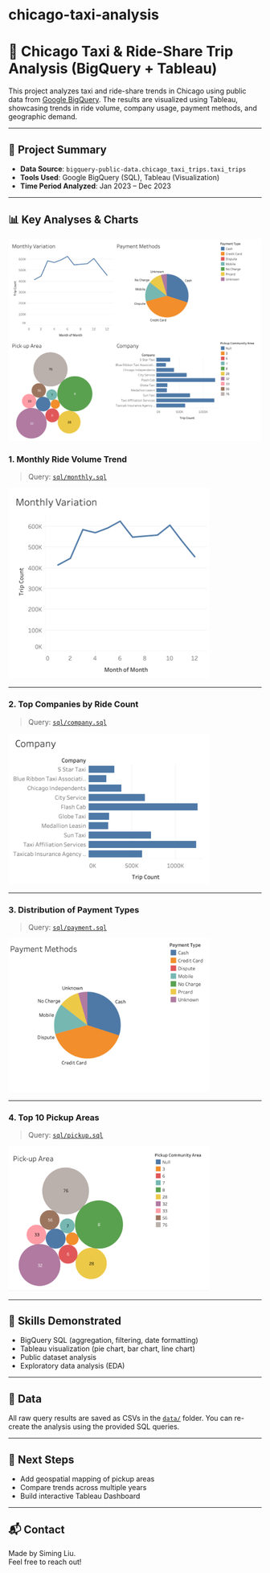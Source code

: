 # chicago-taxi-analysis

# 🚕 Chicago Taxi & Ride-Share Trip Analysis (BigQuery + Tableau)

This project analyzes taxi and ride-share trends in Chicago using public data from [Google BigQuery](https://console.cloud.google.com/bigquery). The results are visualized using Tableau, showcasing trends in ride volume, company usage, payment methods, and geographic demand.

---

## 📌 Project Summary

- **Data Source**: `bigquery-public-data.chicago_taxi_trips.taxi_trips`
- **Tools Used**: Google BigQuery (SQL), Tableau (Visualization)
- **Time Period Analyzed**: Jan 2023 – Dec 2023

---

## 📊 Key Analyses & Charts
<img src="visualizations/all.png" width="600"/>

### 1. Monthly Ride Volume Trend
> Query: [`sql/monthly.sql`](sql/month.sql)
<img src="visualizations/month.png" width="400"/>

---

### 2. Top Companies by Ride Count
> Query: [`sql/company.sql`](sql/company.sql)
<img src="visualizations/company.png" width="400"/>

---

### 3. Distribution of Payment Types
> Query: [`sql/payment.sql`](sql/payment.sql)
<img src="visualizations/payment.png" width="400"/>

---

### 4. Top 10 Pickup Areas
> Query: [`sql/pickup.sql`](sql/pickup.sql)
<img src="visualizations/area.png" width="400"/>

---

## 🧠 Skills Demonstrated

- BigQuery SQL (aggregation, filtering, date formatting)
- Tableau visualization (pie chart, bar chart, line chart)
- Public dataset analysis
- Exploratory data analysis (EDA)

---

## 📁 Data

All raw query results are saved as CSVs in the [`data/`](data/) folder. You can re-create the analysis using the provided SQL queries.

---

## 📌 Next Steps

- Add geospatial mapping of pickup areas
- Compare trends across multiple years
- Build interactive Tableau Dashboard

---

## 📬 Contact

Made by Siming Liu.  
Feel free to reach out!
